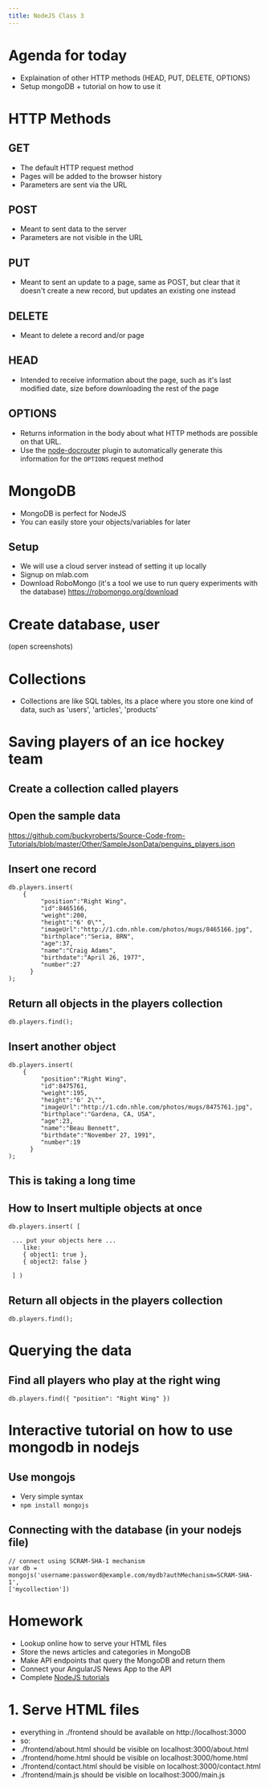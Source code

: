 ```yaml
---
title: NodeJS Class 3
---
```



# Agenda for today
- Explaination of other HTTP methods (HEAD, PUT, DELETE, OPTIONS)
- Setup mongoDB + tutorial on how to use it

# HTTP Methods

## GET
- The default HTTP request method
- Pages will be added to the browser history
- Parameters are sent via the URL

## POST
- Meant to sent data to the server
- Parameters are not visible in the URL

## PUT
- Meant to sent an update to a page, same as POST, but clear that it doesn't
    create a new record, but updates an existing one instead

## DELETE
- Meant to delete a record and/or page

## HEAD
- Intended to receive information about the page, such as it's last modified
date, size before downloading the rest of the page

## OPTIONS
- Returns information in the body about what HTTP methods are possible on that URL.
- Use the [node-docrouter](https://github.com/anodejs/node-docrouter) plugin to
automatically generate this information for the `OPTIONS` request method

# MongoDB

- MongoDB is perfect for NodeJS
- You can easily store your objects/variables for later

## Setup
- We will use a cloud server instead of setting it up locally
- Signup on mlab.com
- Download RoboMongo (it's a tool we use to run query experiments with the database) https://robomongo.org/download

# Create database, user
(open screenshots)


# Collections
- Collections are like SQL tables, its a place where you store one kind of
    data, such as 'users', 'articles', 'products'

# Saving players of an ice hockey team

## Create a collection called players

## Open the sample data

https://github.com/buckyroberts/Source-Code-from-Tutorials/blob/master/Other/SampleJsonData/penguins_players.json

## Insert one record

```
db.players.insert(
	{
         "position":"Right Wing",
         "id":8465166,
         "weight":200,
         "height":"6' 0\"",
         "imageUrl":"http://1.cdn.nhle.com/photos/mugs/8465166.jpg",
         "birthplace":"Seria, BRN",
         "age":37,
         "name":"Craig Adams",
         "birthdate":"April 26, 1977",
         "number":27
      }
);
```

## Return all objects in the players collection

```
db.players.find();
```

## Insert another object

```
db.players.insert(
	{
         "position":"Right Wing",
         "id":8475761,
         "weight":195,
         "height":"6' 2\"",
         "imageUrl":"http://1.cdn.nhle.com/photos/mugs/8475761.jpg",
         "birthplace":"Gardena, CA, USA",
         "age":23,
         "name":"Beau Bennett",
         "birthdate":"November 27, 1991",
         "number":19
      }
);
```

## This is taking a long time

## How to Insert multiple objects at once

```
db.players.insert( [

 ... put your objects here ...
    like:
    { object1: true },
    { object2: false }

 ] )
```

## Return all objects in the players collection

```
db.players.find();
```

# Querying the data

## Find all players who play at the right wing

```
db.players.find({ "position": "Right Wing" })
```

# Interactive tutorial on how to use mongodb in nodejs

## Use mongojs
- Very simple syntax
- `npm install mongojs`

## Connecting with the database (in your nodejs file)

```
// connect using SCRAM-SHA-1 mechanism
var db =
mongojs('username:password@example.com/mydb?authMechanism=SCRAM-SHA-1',
['mycollection'])
```

# Homework
- Lookup online how to serve your HTML files
- Store the news articles and categories in MongoDB
- Make API endpoints that query the MongoDB and return them
- Connect your AngularJS News App to the API
- Complete [NodeJS tutorials](https://thenewboston.com/videos.php?cat=355)

# 1. Serve HTML files
- everything in ./frontend should be available on http://localhost:3000
- so:
- ./frontend/about.html should be visible on localhost:3000/about.html
- ./frontend/home.html should be visible on localhost:3000/home.html
- ./frontend/contact.html should be visible on localhost:3000/contact.html
- ./frontend/main.js should be visible on localhost:3000/main.js

#
